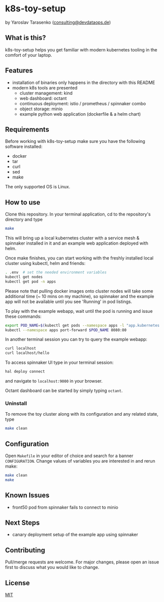 # k8s-toy-setup

by Yaroslav Tarasenko (consulting@devdataops.de)

What is this?
-------------

k8s-toy-setup helps you get familiar with modern kubernetes tooling in the comfort of your laptop.

Features
--------

- installation of binaries only happens in the directory with this README
- modern k8s tools are presented
  - cluster management: kind
  - web dashboard: octant
  - continuous deployment: istio / prometheus / spinnaker combo
  - object storage: minio
  - example python web application (dockerfile & a helm chart)

Requirements
------------

Before working with k8s-toy-setup make sure you have the following software installed:

- docker
- tar
- curl
- sed
- make

The only supported OS is Linux.

How to use
----------

Clone this repository. In your terminal application, cd to the repository's directory and type

```bash
make
```

This will bring up a local kubernetes cluster with a service mesh &
spinnaker installed in it and an example web application deployed with
helm.

Once make finishes, you can start working with the freshly installed local cluster using kubectl, helm and friends:

```bash
. .env  # set the needed environment variables
kubectl get nodes
kubectl get pod -n apps
```

Please note that pulling docker images onto cluster nodes will take
some additional time (~ 10 mins on my machine), so spinnaker and the
example app will not be available until you see 'Running' in pod
listings.

To play with the example webapp, wait until the pod is running and issue these commands:

```bash
export POD_NAME=$(kubectl get pods --namespace apps -l "app.kubernetes.io/name=webapp" -o jsonpath="{.items[0].metadata.name}")
kubectl --namespace apps port-forward $POD_NAME 8080:80
```

In another terminal session you can try to query the example webapp:

```bash
curl localhost
curl localhost/hello
```

To access spinnaker UI type in your terminal session:

```bash
hal deploy connect
```

and navigate to `localhost:9000` in your browser.

Octant dashboard can be started by simply typing `octant`.


### Uninstall

To remove the toy cluster along with its configuration and any related state, type

```bash
make clean
```

Configuration
-------------

Open `Makefile` in your editor of choice and search for a banner
`CONFIGURATION`. Change values of variables you are interested in and
rerun make:

```bash
make clean
make
```

Known Issues
------------

- front50 pod from spinnaker fails to connect to minio

Next Steps
----------

- canary deployment setup of the example app using spinnaker

Contributing
------------

Pull/merge requests are welcome. For major changes, please open an issue first to discuss what you would like to change.


License
-------

[MIT](https://spdx.org/licenses/MIT.html)
